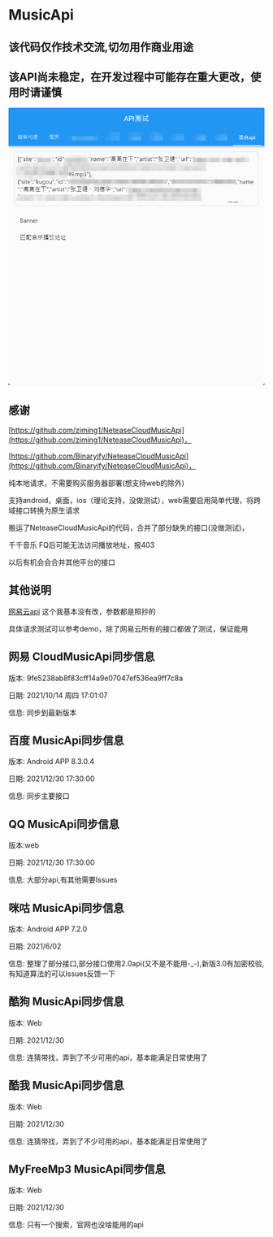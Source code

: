 # MusicApi

## 该代码仅作技术交流,切勿用作商业用途

## 该API尚未稳定，在开发过程中可能存在重大更改，使用时请谨慎

<img src="screenshot/home.png" width="600px"/>

## 感谢

[https://github.com/ziming1/NeteaseCloudMusicApi](https://github.com/ziming1/NeteaseCloudMusicApi)，

[https://github.com/Binaryify/NeteaseCloudMusicApi](https://github.com/Binaryify/NeteaseCloudMusicApi)，

纯本地请求，不需要购买服务器部署(想支持web的除外)

支持android，桌面，ios（理论支持，没做测试），web需要启用简单代理，将跨域接口转换为原生请求

搬运了NeteaseCloudMusicApi的代码，合并了部分缺失的接口(没做测试)，

千千音乐 FQ后可能无法访问播放地址，报403

以后有机会会合并其他平台的接口

## 其他说明

[网易云api](https://binaryify.github.io/NeteaseCloudMusicApi/#/)
这个我基本没有改，参数都是照抄的

具体请求测试可以参考demo，除了网易云所有的接口都做了测试，保证能用

## 网易 CloudMusicApi同步信息

版本: 9fe5238ab8f83cff14a9e07047ef536ea9ff7c8a

日期: 2021/10/14 周四 17:01:07

信息: 同步到最新版本

## 百度 MusicApi同步信息

版本: Android APP 8.3.0.4

日期: 2021/12/30 17:30:00

信息: 同步主要接口

## QQ MusicApi同步信息

版本:web

日期: 2021/12/30 17:30:00

信息: 大部分api,有其他需要Issues

## 咪咕 MusicApi同步信息

版本: Android APP 7.2.0

日期: 2021/6/02

信息: 整理了部分接口,部分接口使用2.0api(又不是不能用-_-),新版3.0有加密校验,有知道算法的可以Issues反馈一下

## 酷狗 MusicApi同步信息

版本: Web

日期: 2021/12/30

信息: 连猜带找，弄到了不少可用的api，基本能满足日常使用了

## 酷我 MusicApi同步信息

版本: Web

日期: 2021/12/30

信息: 连猜带找，弄到了不少可用的api，基本能满足日常使用了

## MyFreeMp3 MusicApi同步信息

版本: Web

日期: 2021/12/30

信息: 只有一个搜索，官网也没啥能用的api



